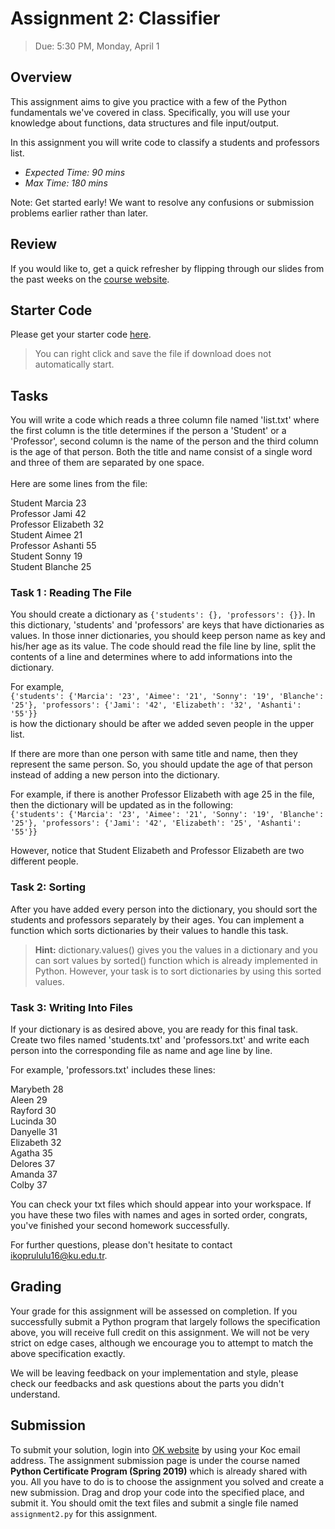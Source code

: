 # Assignment 2: Classifier
> Due: 5:30 PM, Monday, April 1

## Overview
This assignment aims to give you practice with a few of the Python fundamentals we've covered in class. Specifically, you will use your knowledge about functions, data structures and file input/output.

In this assignment you will write code to classify a students and professors list.

- *Expected Time: 90 mins*
- *Max Time: 180 mins*

Note: Get started early! We want to resolve any confusions or submission problems earlier rather than later.

## Review

If you would like to, get a quick refresher by flipping through our slides from the past weeks on the [course website](https://koltpython.github.io/lecture).

## Starter Code
Please get your starter code [here](python-assignments/Assignment2/assignment2.zip).

> You can right click and save the file if download does not automatically start.

## Tasks

You will write a code which reads a three column file named 'list.txt' where the first column is the title determines if the person a 'Student' or a 'Professor', second column is the name of the person and the third column is the age of that person. Both the title and name consist of a single word and three of them are separated by one space. \
\
Here are some lines from the file:

Student Marcia 23\
Professor Jami 42\
Professor Elizabeth 32\
Student Aimee 21\
Professor Ashanti 55\
Student Sonny 19\
Student Blanche 25


### Task 1 : Reading The File
You should create a dictionary as 
`{'students': {}, 'professors': {}}`. In this dictionary, 'students' and 'professors' are keys that have dictionaries as values. In those inner dictionaries, you should keep person name as key and his/her age as its value. The code should read the file line by line, split the contents of a line and determines where to add informations into the dictionary. 

For example,\
`{'students': {'Marcia': '23', 'Aimee': '21', 'Sonny': '19', 'Blanche': '25'}, 'professors': {'Jami': '42', 'Elizabeth': '32', 'Ashanti': '55'}} ` \
is how the dictionary should be after we added seven people in the upper list. 

If there are more than one person with same title and name, then they represent the same person. So, you should update the age of that person instead of adding a new person into the dictionary. 

For example, if there is another Professor Elizabeth with age 25 in the file, then the dictionary will be updated as in the following:\
`{'students': {'Marcia': '23', 'Aimee': '21', 'Sonny': '19', 'Blanche': '25'}, 'professors': {'Jami': '42', 'Elizabeth': '25', 'Ashanti': '55'}} `

However, notice that Student Elizabeth and Professor Elizabeth are two different people.

### Task 2: Sorting
After you have added every person into the dictionary, you should sort the students and professors separately by their ages. You can implement a function which sorts dictionaries by their values to handle this task. 

> **Hint:** dictionary.values() gives you the values in a dictionary and you can sort values by sorted() function which is already implemented in Python. However, your task is to sort dictionaries by using this sorted values. 

### Task 3: Writing Into Files

If your dictionary is as desired above, you are ready for this final task. Create two files named 'students.txt' and 'professors.txt' and write each person into the corresponding file as name and age line by line.

For example, 'professors.txt' includes these lines:

Marybeth 28\
Aleen 29\
Rayford 30\
Lucinda 30\
Danyelle 31\
Elizabeth 32\
Agatha 35\
Delores 37\
Amanda 37\
Colby 37

You can check your txt files which should appear into your workspace. If you have these two files with names and ages in sorted order, congrats, you've finished your second homework successfully. 

For further questions, please don't hesitate to contact [ikoprululu16@ku.edu.tr](mailto:ikoprululu16@ku.edu.tr).

## Grading

Your grade for this assignment will be assessed on completion. If you successfully submit a Python program that largely follows the specification above, you will receive full credit on this assignment. We will not be very strict on edge cases, although we encourage you to attempt to match the above specification exactly.

We will be leaving feedback on your implementation and style, please check our feedbacks and ask questions about the parts you didn't understand.

## Submission

To submit your solution, login into [OK website](https://okpy.org) by using your Koc email address. The assignment submission page is under the course named **Python Certificate Program (Spring 2019)** which is already shared with you. All you have to do is to choose the assignment you solved and create a new submission. Drag and drop your code into the specified place, and submit it. You should omit the text files and submit a single file named `assignment2.py` for this assignment.
